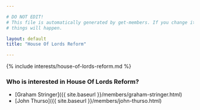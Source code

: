```yaml
---

# DO NOT EDIT!
# This file is automatically generated by get-members. If you change it, bad
# things will happen.

layout: default
title: "House Of Lords Reform"

---
```


{% include interests/house-of-lords-reform.md %}

### Who is interested in House Of Lords Reform?


* [Graham Stringer]({{ site.baseurl }}/members/graham-stringer.html)
* [John Thurso]({{ site.baseurl }}/members/john-thurso.html)
